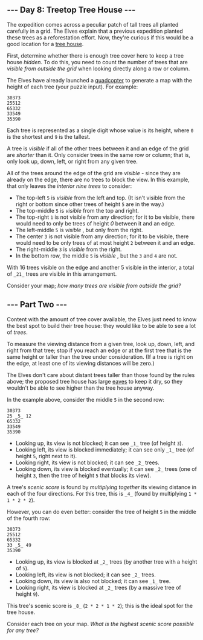 ## \--- Day 8: Treetop Tree House ---

The expedition comes across a peculiar patch of tall trees all planted
carefully in a grid. The Elves explain that a previous expedition planted
these trees as a reforestation effort. Now, they're curious if this would be a
good location for a [tree house](https://en.wikipedia.org/wiki/Tree_house).

First, determine whether there is enough tree cover here to keep a tree house
_hidden_. To do this, you need to count the number of trees that are _visible
from outside the grid_ when looking directly along a row or column.

The Elves have already launched a
[quadcopter](https://en.wikipedia.org/wiki/Quadcopter) to generate a map with
the height of each tree (your puzzle input). For example:

    
    
    30373
    25512
    65332
    33549
    35390
    

Each tree is represented as a single digit whose value is its height, where
`0` is the shortest and `9` is the tallest.

A tree is _visible_ if all of the other trees between it and an edge of the
grid are _shorter_ than it. Only consider trees in the same row or column;
that is, only look up, down, left, or right from any given tree.

All of the trees around the edge of the grid are _visible_ \- since they are
already on the edge, there are no trees to block the view. In this example,
that only leaves the _interior nine trees_ to consider:

  * The top-left `5` is _visible_ from the left and top. (It isn't visible from the right or bottom since other trees of height `5` are in the way.)
  * The top-middle `5` is _visible_ from the top and right.
  * The top-right `1` is not visible from any direction; for it to be visible, there would need to only be trees of height _0_ between it and an edge.
  * The left-middle `5` is _visible_ , but only from the right.
  * The center `3` is not visible from any direction; for it to be visible, there would need to be only trees of at most height `2` between it and an edge.
  * The right-middle `3` is _visible_ from the right.
  * In the bottom row, the middle `5` is _visible_ , but the `3` and `4` are not.

With 16 trees visible on the edge and another 5 visible in the interior, a
total of `_21_` trees are visible in this arrangement.

Consider your map; _how many trees are visible from outside the grid?_






## \--- Part Two ---

Content with the amount of tree cover available, the Elves just need to know
the best spot to build their tree house: they would like to be able to see a
lot of _trees_.

To measure the viewing distance from a given tree, look up, down, left, and
right from that tree; stop if you reach an edge or at the first tree that is
the same height or taller than the tree under consideration. (If a tree is
right on the edge, at least one of its viewing distances will be zero.)

The Elves don't care about distant trees taller than those found by the rules
above; the proposed tree house has large
[eaves](https://en.wikipedia.org/wiki/Eaves) to keep it dry, so they wouldn't
be able to see higher than the tree house anyway.

In the example above, consider the middle `5` in the second row:

    
    
    30373
    25 _5_ 12
    65332
    33549
    35390
    

  * Looking up, its view is not blocked; it can see `_1_` tree (of height `3`).
  * Looking left, its view is blocked immediately; it can see only `_1_` tree (of height `5`, right next to it).
  * Looking right, its view is not blocked; it can see `_2_` trees.
  * Looking down, its view is blocked eventually; it can see `_2_` trees (one of height `3`, then the tree of height `5` that blocks its view).

A tree's _scenic score_ is found by _multiplying together_ its viewing
distance in each of the four directions. For this tree, this is `_4_` (found
by multiplying `1 * 1 * 2 * 2`).

However, you can do even better: consider the tree of height `5` in the middle
of the fourth row:

    
    
    30373
    25512
    65332
    33 _5_ 49
    35390
    

  * Looking up, its view is blocked at `_2_` trees (by another tree with a height of `5`).
  * Looking left, its view is not blocked; it can see `_2_` trees.
  * Looking down, its view is also not blocked; it can see `_1_` tree.
  * Looking right, its view is blocked at `_2_` trees (by a massive tree of height `9`).

This tree's scenic score is `_8_` (`2 * 2 * 1 * 2`); this is the ideal spot
for the tree house.

Consider each tree on your map. _What is the highest scenic score possible for
any tree?_


